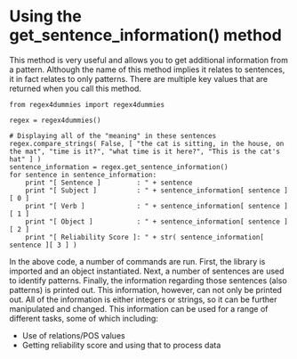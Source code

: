 # Using the get_sentence_information() method

This method is very useful and allows you to get additional information from a pattern. Although the name of this method implies it relates to sentences, it in fact relates to only patterns. There are multiple key values that are returned when you call this method.

```
from regex4dummies import regex4dummies

regex = regex4dummies()

# Displaying all of the "meaning" in these sentences
regex.compare_strings( False, [ "the cat is sitting, in the house, on the mat", "time is it?", "what time is it here?", "This is the cat's hat" ] )
sentence_information = regex.get_sentence_information()
for sentence in sentence_information:
    print "[ Sentence ]         : " + sentence
    print "[ Subject ]          : " + sentence_information[ sentence ][ 0 ]
    print "[ Verb ]             : " + sentence_information[ sentence ][ 1 ]
    print "[ Object ]           : " + sentence_information[ sentence ][ 2 ]
    print "[ Reliability Score ]: " + str( sentence_information[ sentence ][ 3 ] )
```

In the above code, a number of commands are run. First, the library is imported and an object instantiated. Next, a number of sentences are used to identify patterns. Finally, the information regarding those sentences (also patterns) is printed out. This information, however, can not only be printed out. All of the information is either integers or strings, so it can be further manipulated and changed. This information can be used for a range of different tasks, some of which including:

- Use of relations/POS values
- Getting reliability score and using that to process data
